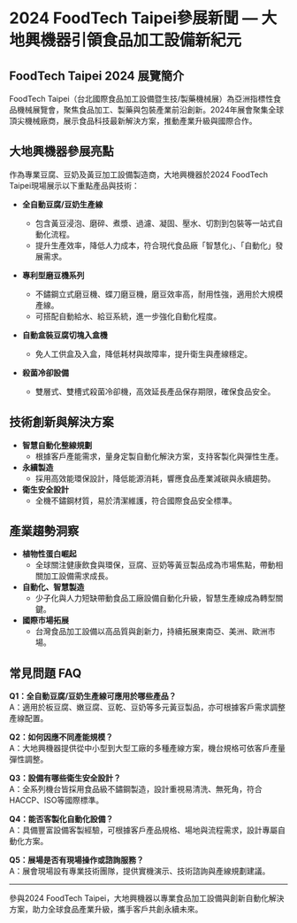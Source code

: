 # 2024 FoodTech Taipei參展新聞 — 大地興機器引領食品加工設備新紀元

## FoodTech Taipei 2024 展覽簡介
FoodTech Taipei（台北國際食品加工設備暨生技/製藥機械展）為亞洲指標性食品機械展覽會，聚焦食品加工、製藥與包裝產業前沿創新。2024年展會聚集全球頂尖機械廠商，展示食品科技最新解決方案，推動產業升級與國際合作。

## 大地興機器參展亮點
作為專業豆腐、豆奶及黃豆加工設備製造商，大地興機器於2024 FoodTech Taipei現場展示以下重點產品與技術：

- **全自動豆腐/豆奶生產線**  
  - 包含黃豆浸泡、磨碎、煮漿、過濾、凝固、壓水、切割到包裝等一站式自動化流程。
  - 提升生產效率，降低人力成本，符合現代食品廠「智慧化」、「自動化」發展需求。

- **專利型磨豆機系列**  
  - 不鏽鋼立式磨豆機、蝶刀磨豆機，磨豆效率高，耐用性強，適用於大規模產線。
  - 可搭配自動給水、給豆系統，進一步強化自動化程度。

- **自動盒裝豆腐切塊入盒機**  
  - 免人工供盒及入盒，降低耗材與故障率，提升衛生與產線穩定。

- **殺菌冷卻設備**  
  - 雙層式、雙槽式殺菌冷卻機，高效延長產品保存期限，確保食品安全。

## 技術創新與解決方案
- **智慧自動化整線規劃**  
  - 根據客戶產能需求，量身定製自動化解決方案，支持客製化與彈性生產。
- **永續製造**  
  - 採用高效能環保設計，降低能源消耗，響應食品產業減碳與永續趨勢。
- **衛生安全設計**  
  - 全機不鏽鋼材質，易於清潔維護，符合國際食品安全標準。

## 產業趨勢洞察
- **植物性蛋白崛起**  
  - 全球關注健康飲食與環保，豆腐、豆奶等黃豆製品成為市場焦點，帶動相關加工設備需求成長。
- **自動化、智慧製造**  
  - 少子化與人力短缺帶動食品工廠設備自動化升級，智慧生產線成為轉型關鍵。
- **國際市場拓展**  
  - 台灣食品加工設備以高品質與創新力，持續拓展東南亞、美洲、歐洲市場。

## 常見問題 FAQ

**Q1：全自動豆腐/豆奶生產線可應用於哪些產品？**  
A：適用於板豆腐、嫩豆腐、豆乾、豆奶等多元黃豆製品，亦可根據客戶需求調整產線配置。

**Q2：如何因應不同產能規模？**  
A：大地興機器提供從中小型到大型工廠的多種產線方案，機台規格可依客戶產量彈性調整。

**Q3：設備有哪些衛生安全設計？**  
A：全系列機台皆採用食品級不鏽鋼製造，設計重視易清洗、無死角，符合HACCP、ISO等國際標準。

**Q4：能否客製化自動化設備？**  
A：具備豐富設備客製經驗，可根據客戶產品規格、場地與流程需求，設計專屬自動化方案。

**Q5：展場是否有現場操作或諮詢服務？**  
A：展會現場設有專業技術團隊，提供實機演示、技術諮詢與產線規劃建議。

---

參與2024 FoodTech Taipei，大地興機器以專業食品加工設備與創新自動化解決方案，助力全球食品產業升級，攜手客戶共創永續未來。
